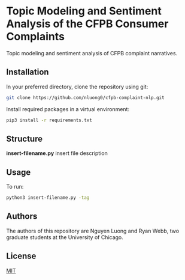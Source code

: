 # Topic Modeling and Sentiment Analysis of the CFPB Consumer Complaints
Topic modeling and sentiment analysis of CFPB complaint narratives.

## Installation

In your preferred directory, clone the repository using git:

```bash
git clone https://github.com/nluong0/cfpb-complaint-nlp.git
```
Install required packages in a virtual environment:

```bash
pip3 install -r requirements.txt
```

## Structure

__insert-filename.py__ insert file description

## Usage
To run:
```bash
python3 insert-filename.py -tag
```

## Authors
The authors of this repository are Nguyen Luong and Ryan Webb, two graduate students at the University of Chicago.

## License
[MIT](https://choosealicense.com/licenses/mit/)
